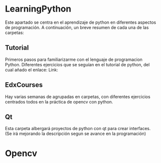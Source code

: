 # LearningPython

Este apartado se centra en el aprendizaje de python en diferentes aspectos de programación.
A continuación, un breve resumen de cada una de las carpetas:
## Tutorial
Primeros pasos para familiarizarme con el lenguaje de programacion Python.
Diferentes ejercicios que se seguían en el tutorial de python, del cual añado el enlace:
Link:

## EdxCourses
Hay varias semanas de agrupadas en carpetas, con diferentes ejercicios centrados todos en la práctica de opencv con python.

## Qt
Esta carpeta albergará proyectos de python con qt para crear interfaces.
(Se irá mejorando la descripción segun se avance en la programación)

# Opencv



